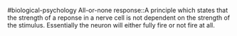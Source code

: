 #biological-psychology 
All-or-none response::A principle which states that the strength of a reponse in a nerve cell is not dependent on the strength of the stimulus. Essentially the neuron will either fully fire or not fire at all.
<!--SR:!2023-12-21,3,250-->